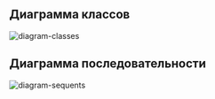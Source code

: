 ## Диаграмма классов
![diagram-classes](https://github.com/user-attachments/assets/ca5741ae-a42e-4c5a-9e73-21cfe9a1804e)

## Диаграмма последовательности
![diagram-sequents](https://github.com/user-attachments/assets/d4f398ad-7361-4b5d-b3bd-a3b98367f925)
